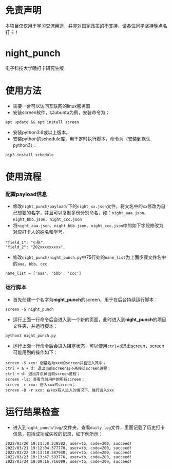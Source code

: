 # 免责声明
本项目仅仅用于学习交流用途，并非对国家政策的不支持，请各位同学坚持晚点名打卡！

# night_punch
电子科技大学晚打卡研究生版
# 使用方法
- 需要一台可以访问互联网的linux服务器
- 安装screen软件，以ubuntu为例，安装命令为：
```
apt update && apt install screen
```
- 安装python3.6或以上版本。
- 安装python的schedule库，用于定时执行脚本，命令为（安装到默认python3）：
```
pip3 install schedule
```
# 使用流程
### 配置payload信息
- 修改`night_punch/payload/`下的`night_xx.json`文件，将文名中的`xx`修改为自己想要的名字，并且可以复制多份分别命名，如：`night_aaa.json`、`night_bbb.json`、`night_ccc.json`
- 将`night_aaa.json`、`night_bbb.json`、`night_ccc.json`中的如下字段修改为对应打卡人的姓名和学号。
```
"field_1": "小张",
"field_2": "202xxxxxxxxx",
```
- 修改`night_punch/night_punch.py`中75行处的`nane_list`为上面步骤文件名中的`aaa`、`bbb`、`ccc`
```
name_list = ['aaa', 'bbb', 'ccc']
```
### 运行脚本
- 首先创建一个名字为**night_punch**的screen，用于在后台持续运行脚本：
```
screen -S night_punch
```
- 运行上面一行命令后会进入到一个新的页面，此时进入到**night_punch**的项目文件夹，并运行脚本：
```
python3 night_punch.py
```
- 运行上面一行命令后会进入阻塞状态，可以使用`ctrl`+`d`退出screen，screen可能用到的操作如下：
```
screen -S xxx: 创建名为xxx的screen并且进入其中；
ctrl + a + d: 退出当前screen且不杀掉该screen进程；
ctrl + d: 退出并杀掉当前screen进程；
screen -ls: 查看当前用户的所有screen；
screen -r xxx: 进入xxx的screen；
screen -D -r xxx: 在xxx有人进入的情况下，强行进入xxx
```
# 运行结果检查
- 进入到`night_punch/log/`文件夹，查看`daily.log`文件，里面记载了历史打卡信息，包括成功或失败的记录，如下例所示：
```
2022/03/20 19:11:38.238502, user=tb, code=200, succeed!
2022/03/21 19:12:04.377770, user=tb, code=200, succeed!
2022/03/22 19:13:18.387938, user=tb, code=200, succeed!
2022/03/23 19:13:47.583776, user=tb, code=200, succeed!
2022/03/24 19:09:16.716099, user=tb, code=200, succeed!
```
